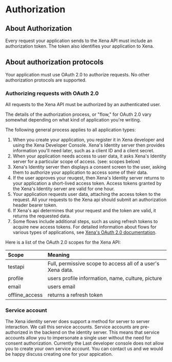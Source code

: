 # Authorization

## About Authorization

Every request your application sends to the Xena API must include an authorization token. The token also identifies your application to Xena.

## About authorization protocols

Your application must use OAuth 2.0 to authorize requests. No other authorization protocols are supported.

### Authorizing requests with OAuth 2.0

All requests to the Xena API must be authorized by an authenticated user.

The details of the authorization process, or "flow," for OAuth 2.0 vary somewhat depending on what kind of application you're writing.

The following general process applies to all application types:

1. When you create your application, you register it in Xena developer and using the Xena Developer Console. Xena's Identity server then provides information you'll need later, such as a client ID and a client secret.
2. When your application needs access to user data, it asks Xena's Identity server for a particular scope of access. \(see: scopes below\)
3. Xena's Identity server then displays a consent screen to the user, asking them to authorize your application to access some of their data.
4. If the user approves your reuqest, then Xena's Identity server returns to your application a short-lived access token. Access tokens granted by the Xena's Identity server are valid for one hour.
5. Your application requests user data, attaching the access token to the request. All your requests to the Xena api should submit an authorization header bearer token.
6. If Xena's api determines that your request and the token are valid, it returns the requested data.
7. Some flows include additional steps, such as using refresh tokens to acquire new access tokens. For detailed information about flows for various types of applications, see [Xena's OAuth 2.0 documentation](https://github.com/EG-BRS/DevSite/tree/f65f6a98fe6cbdc3a44942a454484f130a4dc012/Fundamentals/Oauth2hybrid/README.md).

Here is a list of the OAuth 2.0 scopes for the Xena API:

| Scope | Meaning |
| :--- | :--- |
| testapi | Full, permissive scope to access all of a user's Xena data. |
| profile | users profile information,  name, culture, picture |
| email | users email |
| offline\_access | returns a refresh token |

### Service account

The Xena identity server does support a method for server to server interaction. We call this service accounts. Service accounts are pre-authorized in the backend on the identity server. This means that service accounts allow you to impersonate a single user without the need for consent authorization. Currently the Last developer console does not allow you to create your own service account. You can contact us and we would be happy discuss creating one for your appication.


